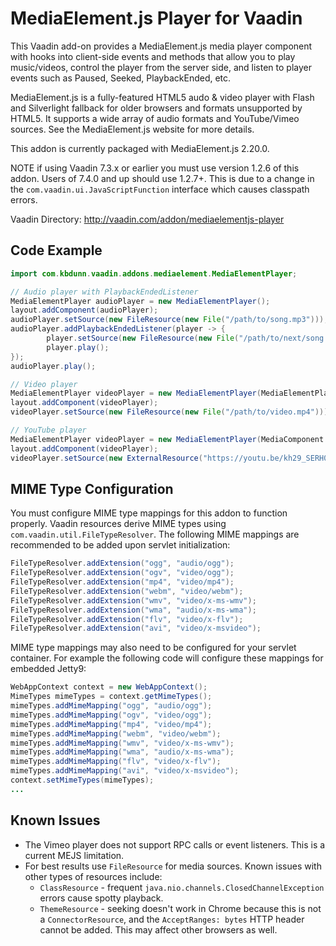 MediaElement.js Player for Vaadin
=================================

This Vaadin add-on provides a MediaElement.js media player component with hooks into client-side events and methods that allow you to play music/videos, control the player from the server side, and listen to player events such as Paused, Seeked, PlaybackEnded, etc.

MediaElement.js is a fully-featured HTML5 audo & video player with Flash and Silverlight fallback for older browsers and formats unsupported by HTML5. It supports a wide array of audio formats and YouTube/Vimeo sources. See the MediaElement.js website for more details.

This addon is currently packaged with MediaElement.js 2.20.0.

NOTE if using Vaadin 7.3.x or earlier you must use version 1.2.6 of this addon. Users of 7.4.0 and up should use 1.2.7+. This is due to a change in the `com.vaadin.ui.JavaScriptFunction` interface which causes classpath errors.

Vaadin Directory: http://vaadin.com/addon/mediaelementjs-player


Code Example
------------
```java
import com.kbdunn.vaadin.addons.mediaelement.MediaElementPlayer;

// Audio player with PlaybackEndedListener
MediaElementPlayer audioPlayer = new MediaElementPlayer();
layout.addComponent(audioPlayer);
audioPlayer.setSource(new FileResource(new File("/path/to/song.mp3")));
audioPlayer.addPlaybackEndedListener(player -> {
        player.setSource(new FileResource(new File("/path/to/next/song.m4a")));
        player.play();
});
audioPlayer.play();

// Video player
MediaElementPlayer videoPlayer = new MediaElementPlayer(MediaElementPlayer.Type.VIDEO);
layout.addComponent(videoPlayer);
videoPlayer.setSource(new FileResource(new File("/path/to/video.mp4")));

// YouTube player
MediaElementPlayer videoPlayer = new MediaElementPlayer(MediaComponent.Type.VIDEO);
layout.addComponent(videoPlayer);
videoPlayer.setSource(new ExternalResource("https://youtu.be/kh29_SERH0Y"));
```

MIME Type Configuration
-----------------------
You must configure MIME type mappings for this addon to function properly. Vaadin resources derive MIME types using  `com.vaadin.util.FileTypeResolver`. The following MIME mappings are recommended to be added upon servlet initialization:

```java
FileTypeResolver.addExtension("ogg", "audio/ogg");
FileTypeResolver.addExtension("ogv", "video/ogg");
FileTypeResolver.addExtension("mp4", "video/mp4");
FileTypeResolver.addExtension("webm", "video/webm");
FileTypeResolver.addExtension("wmv", "video/x-ms-wmv");
FileTypeResolver.addExtension("wma", "audio/x-ms-wma");
FileTypeResolver.addExtension("flv", "video/x-flv");
FileTypeResolver.addExtension("avi", "video/x-msvideo");
```

MIME type mappings may also need to be configured for your servlet container. For example the following code will configure these mappings for embedded Jetty9:

```java
WebAppContext context = new WebAppContext();
MimeTypes mimeTypes = context.getMimeTypes();
mimeTypes.addMimeMapping("ogg", "audio/ogg");
mimeTypes.addMimeMapping("ogv", "video/ogg");
mimeTypes.addMimeMapping("mp4", "video/mp4");
mimeTypes.addMimeMapping("webm", "video/webm");
mimeTypes.addMimeMapping("wmv", "video/x-ms-wmv");
mimeTypes.addMimeMapping("wma", "audio/x-ms-wma");
mimeTypes.addMimeMapping("flv", "video/x-flv");
mimeTypes.addMimeMapping("avi", "video/x-msvideo");
context.setMimeTypes(mimeTypes);
...
```

Known Issues
------------

* The Vimeo player does not support RPC calls or event listeners. This is a current MEJS limitation.
* For best results use `FileResource` for media sources. Known issues with other types of resources include:
	* `ClassResource` - frequent `java.nio.channels.ClosedChannelException` errors cause spotty playback.
	* `ThemeResource` - seeking doesn't work in Chrome because this is not a `ConnectorResource`, and the `AcceptRanges: bytes` HTTP header cannot be added. This may affect other browsers as well.
